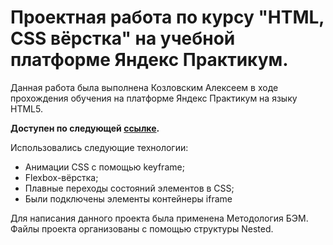 # Проектная работа по курсу "HTML, CSS вёрстка" на учебной платформе Яндекс Практикум.
Данная работа была выполнена Козловским Алексеем в ходе прохождения обучения на платформе Яндекс Практикум на языку HTML5.

**Доступен по следующей [ссылке](https://leskezz.github.io/how-to-learn/ "Научиться учиться").**

Использовались следующие технологии:
* Анимации CSS с помощью keyframe;
* Flexbox-вёрстка;
* Плавные переходы состояний элементов в CSS;
* Были подключены элементы контейнеры iframe

Для написания данного проекта была применена Методология БЭМ.
Файлы проекта организованы с помощью структуры Nested.
